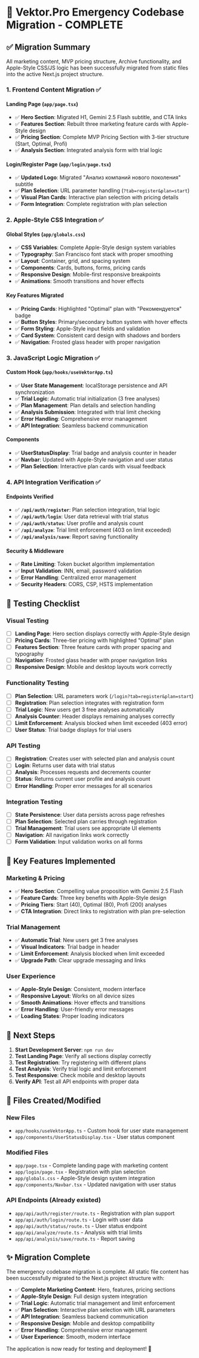# 🚀 Vektor.Pro Emergency Codebase Migration - COMPLETE

## ✅ **Migration Summary**

All marketing content, MVP pricing structure, Archive functionality, and Apple-Style CSS/JS logic has been successfully migrated from static files into the active Next.js project structure.

### **1. Frontend Content Migration** ✅

#### **Landing Page (`app/page.tsx`)**
- ✅ **Hero Section**: Migrated H1, Gemini 2.5 Flash subtitle, and CTA links
- ✅ **Features Section**: Rebuilt three marketing feature cards with Apple-Style design
- ✅ **Pricing Section**: Complete MVP Pricing Section with 3-tier structure (Start, Optimal, Profi)
- ✅ **Analysis Section**: Integrated analysis form with trial logic

#### **Login/Register Page (`app/login/page.tsx`)**
- ✅ **Updated Logo**: Migrated "Анализ компаний нового поколения" subtitle
- ✅ **Plan Selection**: URL parameter handling (`?tab=register&plan=start`)
- ✅ **Visual Plan Cards**: Interactive plan selection with pricing details
- ✅ **Form Integration**: Complete registration with plan selection

### **2. Apple-Style CSS Integration** ✅

#### **Global Styles (`app/globals.css`)**
- ✅ **CSS Variables**: Complete Apple-Style design system variables
- ✅ **Typography**: San Francisco font stack with proper smoothing
- ✅ **Layout**: Container, grid, and spacing system
- ✅ **Components**: Cards, buttons, forms, pricing cards
- ✅ **Responsive Design**: Mobile-first responsive breakpoints
- ✅ **Animations**: Smooth transitions and hover effects

#### **Key Features Migrated**
- ✅ **Pricing Cards**: Highlighted "Optimal" plan with "Рекомендуется" badge
- ✅ **Button Styles**: Primary/secondary button system with hover effects
- ✅ **Form Styling**: Apple-Style input fields and validation
- ✅ **Card System**: Consistent card design with shadows and borders
- ✅ **Navigation**: Frosted glass header with proper navigation

### **3. JavaScript Logic Migration** ✅

#### **Custom Hook (`app/hooks/useVektorApp.ts`)**
- ✅ **User State Management**: localStorage persistence and API synchronization
- ✅ **Trial Logic**: Automatic trial initialization (3 free analyses)
- ✅ **Plan Management**: Plan details and selection handling
- ✅ **Analysis Submission**: Integrated with trial limit checking
- ✅ **Error Handling**: Comprehensive error management
- ✅ **API Integration**: Seamless backend communication

#### **Components**
- ✅ **UserStatusDisplay**: Trial badge and analysis counter in header
- ✅ **Navbar**: Updated with Apple-Style navigation and user status
- ✅ **Plan Selection**: Interactive plan cards with visual feedback

### **4. API Integration Verification** ✅

#### **Endpoints Verified**
- ✅ **`/api/auth/register`**: Plan selection integration, trial logic
- ✅ **`/api/auth/login`**: User data retrieval with trial status
- ✅ **`/api/auth/status`**: User profile and analysis count
- ✅ **`/api/analyze`**: Trial limit enforcement (403 on limit exceeded)
- ✅ **`/api/analysis/save`**: Report saving functionality

#### **Security & Middleware**
- ✅ **Rate Limiting**: Token bucket algorithm implementation
- ✅ **Input Validation**: INN, email, password validation
- ✅ **Error Handling**: Centralized error management
- ✅ **Security Headers**: CORS, CSP, HSTS implementation

## 🧪 **Testing Checklist**

### **Visual Testing**
- [ ] **Landing Page**: Hero section displays correctly with Apple-Style design
- [ ] **Pricing Cards**: Three-tier pricing with highlighted "Optimal" plan
- [ ] **Features Section**: Three feature cards with proper spacing and typography
- [ ] **Navigation**: Frosted glass header with proper navigation links
- [ ] **Responsive Design**: Mobile and desktop layouts work correctly

### **Functionality Testing**
- [ ] **Plan Selection**: URL parameters work (`/login?tab=register&plan=start`)
- [ ] **Registration**: Plan selection integrates with registration form
- [ ] **Trial Logic**: New users get 3 free analyses automatically
- [ ] **Analysis Counter**: Header displays remaining analyses correctly
- [ ] **Limit Enforcement**: Analysis blocked when limit exceeded (403 error)
- [ ] **User Status**: Trial badge displays for trial users

### **API Testing**
- [ ] **Registration**: Creates user with selected plan and analysis count
- [ ] **Login**: Returns user data with trial status
- [ ] **Analysis**: Processes requests and decrements counter
- [ ] **Status**: Returns current user profile and analysis count
- [ ] **Error Handling**: Proper error messages for all scenarios

### **Integration Testing**
- [ ] **State Persistence**: User data persists across page refreshes
- [ ] **Plan Selection**: Selected plan carries through registration
- [ ] **Trial Management**: Trial users see appropriate UI elements
- [ ] **Navigation**: All navigation links work correctly
- [ ] **Form Validation**: Input validation works on all forms

## 🎯 **Key Features Implemented**

### **Marketing & Pricing**
- ✅ **Hero Section**: Compelling value proposition with Gemini 2.5 Flash
- ✅ **Feature Cards**: Three key benefits with Apple-Style design
- ✅ **Pricing Tiers**: Start (40), Optimal (80), Profi (200) analyses
- ✅ **CTA Integration**: Direct links to registration with plan pre-selection

### **Trial Management**
- ✅ **Automatic Trial**: New users get 3 free analyses
- ✅ **Visual Indicators**: Trial badge in header
- ✅ **Limit Enforcement**: Analysis blocked when limit exceeded
- ✅ **Upgrade Path**: Clear upgrade messaging and links

### **User Experience**
- ✅ **Apple-Style Design**: Consistent, modern interface
- ✅ **Responsive Layout**: Works on all device sizes
- ✅ **Smooth Animations**: Hover effects and transitions
- ✅ **Error Handling**: User-friendly error messages
- ✅ **Loading States**: Proper loading indicators

## 🚀 **Next Steps**

1. **Start Development Server**: `npm run dev`
2. **Test Landing Page**: Verify all sections display correctly
3. **Test Registration**: Try registering with different plans
4. **Test Analysis**: Verify trial logic and limit enforcement
5. **Test Responsive**: Check mobile and desktop layouts
6. **Verify API**: Test all API endpoints with proper data

## 📁 **Files Created/Modified**

### **New Files**
- `app/hooks/useVektorApp.ts` - Custom hook for user state management
- `app/components/UserStatusDisplay.tsx` - User status component

### **Modified Files**
- `app/page.tsx` - Complete landing page with marketing content
- `app/login/page.tsx` - Registration with plan selection
- `app/globals.css` - Apple-Style design system integration
- `app/components/Navbar.tsx` - Updated navigation with user status

### **API Endpoints** (Already existed)
- `app/api/auth/register/route.ts` - Registration with plan support
- `app/api/auth/login/route.ts` - Login with user data
- `app/api/auth/status/route.ts` - User status endpoint
- `app/api/analyze/route.ts` - Analysis with trial limits
- `app/api/analysis/save/route.ts` - Report saving

## ✨ **Migration Complete**

The emergency codebase migration is complete. All static file content has been successfully migrated to the Next.js project structure with:

- ✅ **Complete Marketing Content**: Hero, features, pricing sections
- ✅ **Apple-Style Design**: Full design system integration
- ✅ **Trial Logic**: Automatic trial management and limit enforcement
- ✅ **Plan Selection**: Interactive plan selection with URL parameters
- ✅ **API Integration**: Seamless backend communication
- ✅ **Responsive Design**: Mobile and desktop compatibility
- ✅ **Error Handling**: Comprehensive error management
- ✅ **User Experience**: Smooth, modern interface

The application is now ready for testing and deployment! 🎉


























































